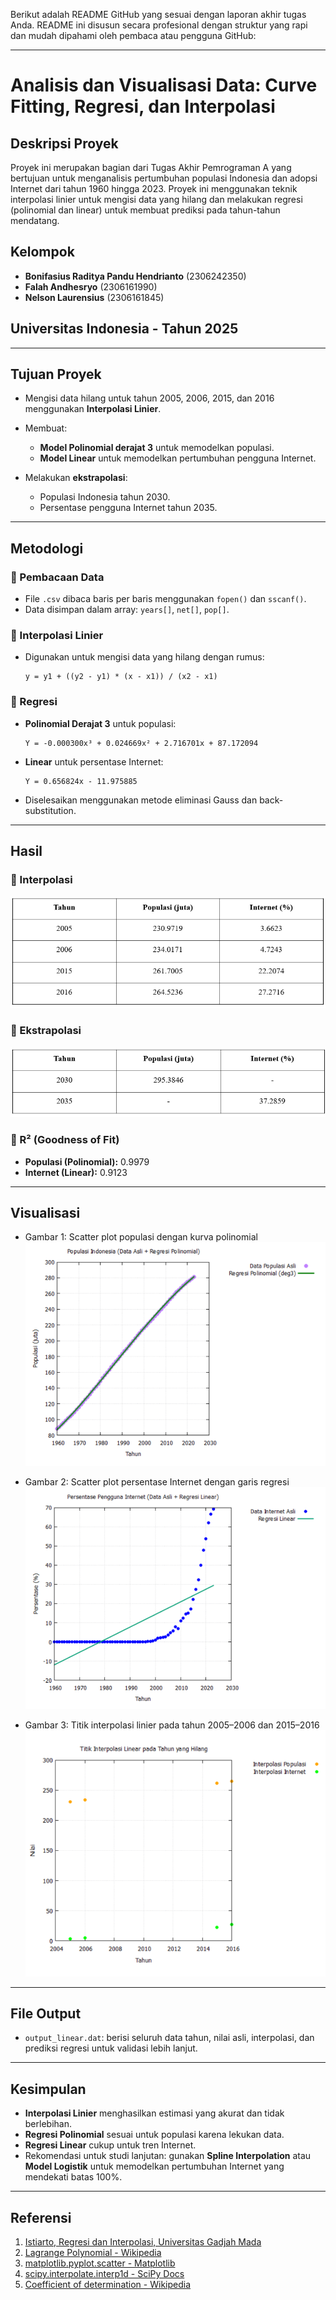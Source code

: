 Berikut adalah README GitHub yang sesuai dengan laporan akhir tugas Anda. README ini disusun secara profesional dengan struktur yang rapi dan mudah dipahami oleh pembaca atau pengguna GitHub:

---

# Analisis dan Visualisasi Data: Curve Fitting, Regresi, dan Interpolasi

##  Deskripsi Proyek

Proyek ini merupakan bagian dari Tugas Akhir Pemrograman A yang bertujuan untuk menganalisis pertumbuhan populasi Indonesia dan adopsi Internet dari tahun 1960 hingga 2023. Proyek ini menggunakan teknik interpolasi linier untuk mengisi data yang hilang dan melakukan regresi (polinomial dan linear) untuk membuat prediksi pada tahun-tahun mendatang.

##  Kelompok

* **Bonifasius Raditya Pandu Hendrianto** (2306242350)
* **Falah Andhesryo** (2306161990)
* **Nelson Laurensius** (2306161845)

##  Universitas Indonesia - Tahun 2025

---

##  Tujuan Proyek

* Mengisi data hilang untuk tahun 2005, 2006, 2015, dan 2016 menggunakan **Interpolasi Linier**.
* Membuat:

  * **Model Polinomial derajat 3** untuk memodelkan populasi.
  * **Model Linear** untuk memodelkan pertumbuhan pengguna Internet.
* Melakukan **ekstrapolasi**:

  * Populasi Indonesia tahun 2030.
  * Persentase pengguna Internet tahun 2035.

---

##  Metodologi

### 🔹 Pembacaan Data

* File `.csv` dibaca baris per baris menggunakan `fopen()` dan `sscanf()`.
* Data disimpan dalam array: `years[]`, `net[]`, `pop[]`.

### 🔹 Interpolasi Linier

* Digunakan untuk mengisi data yang hilang dengan rumus:

  ```
  y = y1 + ((y2 - y1) * (x - x1)) / (x2 - x1)
  ```

### 🔹 Regresi

* **Polinomial Derajat 3** untuk populasi:

  ```
  Y = -0.000300x³ + 0.024669x² + 2.716701x + 87.172094
  ```
* **Linear** untuk persentase Internet:

  ```
  Y = 0.656824x - 11.975885
  ```
* Diselesaikan menggunakan metode eliminasi Gauss dan back-substitution.

---

##  Hasil

### 🔹 Interpolasi
![picture 0](images/dfb4d6617934544db79eb9adf04471506ee37ee2cb581cdfd9e0a309ebc57feb.png)  


### 🔹 Ekstrapolasi
![picture 1](images/d0b8f0ee6089ecc13f69063a7ff39bb2de248408fb4dcd4d0474278218827709.png)  


### 🔹 R² (Goodness of Fit)

* **Populasi (Polinomial):** 0.9979
* **Internet (Linear):** 0.9123

---

##  Visualisasi
* Gambar 1: Scatter plot populasi dengan kurva polinomial
![picture 2](images/c6969df00b4c0ad0cda141680a942aeb46ee91eaeb9e92335cfb9d2ed6c6954f.png)  

* Gambar 2: Scatter plot persentase Internet dengan garis regresi
![picture 3](images/7929e51d287186549c4ebc4b271b01e489969396302c6e1c21ca8f5985790a26.png)  

* Gambar 3: Titik interpolasi linier pada tahun 2005–2006 dan 2015–2016
![picture 4](images/d138908103309f59b9617f391bffe810c46aef9aa39d2b8b4c946b3ed6798c77.png)  


---

##  File Output

* `output_linear.dat`: berisi seluruh data tahun, nilai asli, interpolasi, dan prediksi regresi untuk validasi lebih lanjut.

---

##  Kesimpulan

* **Interpolasi Linier** menghasilkan estimasi yang akurat dan tidak berlebihan.
* **Regresi Polinomial** sesuai untuk populasi karena lekukan data.
* **Regresi Linear** cukup untuk tren Internet.
* Rekomendasi untuk studi lanjutan: gunakan **Spline Interpolation** atau **Model Logistik** untuk memodelkan pertumbuhan Internet yang mendekati batas 100%.

---

##  Referensi

1. [Istiarto, Regresi dan Interpolasi, Universitas Gadjah Mada](https://istiarto.staff.ugm.ac.id/files/ST09-Regresi-dan-Interpolasi-1.pdf)
2. [Lagrange Polynomial - Wikipedia](https://en.wikipedia.org/wiki/Lagrange_polynomial)
3. [matplotlib.pyplot.scatter - Matplotlib](https://matplotlib.org/stable/api/_as_gen/matplotlib.pyplot.scatter.html)
4. [scipy.interpolate.interp1d - SciPy Docs](https://docs.scipy.org/doc/scipy/reference/generated/scipy.interpolate.interp1d.html)
5. [Coefficient of determination - Wikipedia](https://en.wikipedia.org/wiki/Coefficient_of_determination)



